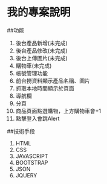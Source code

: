 # 我的專案說明

##功能
1. 後台產品新增(未完成)
2. 後台產品修改(未完成)
3. 後台上傳圖片(未完成)
4. 購物車(未完成)
5. 帳號管理功能
6. 前台撈資料顯示產品名稱、圖片
7. 抓取本地時間顯示於頁面
8. 導航欄
9. 分頁
10. 商品頁面點選購物，上方購物車會+1
11. 點擊登入會跳Alert


##技術手段
1. HTML
2. CSS
3. JAVASCRIPT
4. BOOTSTRAP
5. JSON
6. JQUERY
